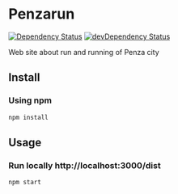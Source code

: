 # Penzarun

[![Dependency Status](https://david-dm.org/vikshv/penzarun.svg?theme=shields.io)](https://david-dm.org/penzarun/penzarun)
[![devDependency Status](https://david-dm.org/vikshv/penzarun/dev-status.svg?theme=shields.io)](https://david-dm.org/penzarun/penzarun#info=devDependencies)

Web site about run and running of Penza city

## Install

### Using npm

```sh
npm install
```

## Usage

### Run locally http://localhost:3000/dist

```sh
npm start
```
